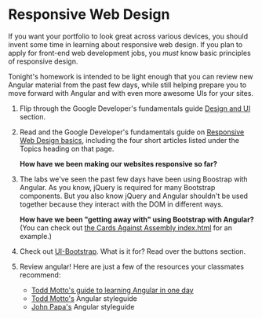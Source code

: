 # Responsive Web Design

If you want your portfolio to look great across various devices, you should invent some time in learning about responsive web design. If you plan to apply for front-end web development jobs, you *must* know basic principles of responsive design.  

Tonight's homework is intended to be light enough that you can review new Angular material from the past few days, while still helping prepare you to move forward with Angular and with even more awesome UIs for your sites.


1. Flip through the Google Developer's fundamentals guide <a href="https://developers.google.com/web/fundamentals/design-and-ui/?hl=en"   target="_blank">Design and UI</a> section.

2. Read and the Google Developer's fundamentals guide on <a href="https://developers.google.com/web/fundamentals/design-and-ui/responsive/fundamentals/?hl=en" target="_blank">Responsive Web Design basics</a>, including the four short articles listed under the Topics heading on that page.  

	**How have we been making our websites responsive so far?**

3. The labs we've seen the past few days have been using Boostrap with Angular. As you know, jQuery is required for many Bootstrap components. But you also know jQuery and Angular shouldn't be used together because they interact with the DOM in different ways. 

	**How have we been "getting away with" using Bootstrap with Angular?** (You can check out <a href="https://github.com/sf-wdi-22-23/angular-custom-directives/blob/master/solution-code/app/index.html" target="_blank">the Cards Against Assembly index.html</a> for an example.)

4. Check out <a href="http://angular-ui.github.io/bootstrap/#/getting_started" target="_blank">UI-Bootstrap</a>.  What is it for? Read over the buttons section.  


5. Review angular! Here are just a few of the resources your classmates recommend:

	* <a href="" target="_blank">Todd Motto's guide to learning Angular in one day</a>   
	* <a href="https://github.com/toddmotto/angularjs-styleguide" target="_blank">Todd Motto's</a> Angular styleguide   
	* <a href="https://github.com/johnpapa/angular-styleguide" target="_blank">John Papa's</a> Angular styleguide   
